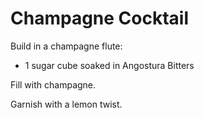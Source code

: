 # Champagne Cocktail

Build in a champagne flute:

* 1 sugar cube soaked in Angostura Bitters

Fill with champagne.

Garnish with a lemon twist.
